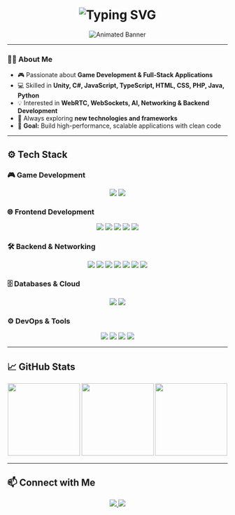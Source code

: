 <h1 align="center">
  <img src="https://readme-typing-svg.demolab.com?font=Fira+Code&pause=1000&color=F7D33D&center=true&vCenter=true&width=435&lines=Hello%2C+World!;I'm+hasban" alt="Typing SVG" />
</h1>

<p align="center">
  <img src="https://user-images.githubusercontent.com/74038190/225813708-98b745f2-7d22-48cf-9150-083f1b00d6c9.gif" alt="Animated Banner" />
</p>

---

### 👨‍💻 About Me

- 🎮 Passionate about **Game Development & Full-Stack Applications**  
- 💻 Skilled in **Unity, C#, JavaScript, TypeScript, HTML, CSS, PHP, Java, Python**  
- 💡 Interested in **WebRTC, WebSockets, AI, Networking & Backend Development**  
- 🧪 Always exploring **new technologies and frameworks**  
- 🎯 **Goal:** Build high-performance, scalable applications with clean code  

---

## ⚙️ Tech Stack  

### 🎮 Game Development
<p align="center">
  <img src="https://img.shields.io/badge/Game%20Engine-Unity-000000?logo=unity&logoColor=white" />
  <img src="https://img.shields.io/badge/Language-C%23-239120?logo=csharp&logoColor=white" />
</p>

### 🌐 Frontend Development
<p align="center">
  <img src="https://img.shields.io/badge/JavaScript-ES6+-yellow?logo=javascript&logoColor=black" />
  <img src="https://img.shields.io/badge/TypeScript-3178C6?logo=typescript&logoColor=white" />
  <img src="https://img.shields.io/badge/HTML5-E34F26?logo=html5&logoColor=white" />
  <img src="https://img.shields.io/badge/CSS3-1572B6?logo=css3&logoColor=white" />
  <img src="https://img.shields.io/badge/Tailwind%20CSS-06B6D4?logo=tailwindcss&logoColor=white" />
</p>

### 🛠 Backend & Networking
<p align="center">
  <img src="https://img.shields.io/badge/Node.js-43853D?logo=node.js&logoColor=white" />
  <img src="https://img.shields.io/badge/PHP-777BB4?logo=php&logoColor=white" />
  <img src="https://img.shields.io/badge/Java-ED8B00?logo=java&logoColor=white" />
  <img src="https://img.shields.io/badge/Python-3776AB?logo=python&logoColor=white" />
  <img src="https://img.shields.io/badge/WebRTC-008000?logo=webrtc&logoColor=white" />
  <img src="https://img.shields.io/badge/WebSockets-Socket.io-010101?logo=socket.io&logoColor=white" />
  <img src="https://img.shields.io/badge/REST%20API-FF6C37?logo=postman&logoColor=white" />
</p>

### 🗄 Databases & Cloud
<p align="center">
  <img src="https://img.shields.io/badge/MySQL-4479A1?logo=mysql&logoColor=white" />
  <img src="https://img.shields.io/badge/Firebase-FFCA28?logo=firebase&logoColor=black" />
</p>

### ⚙️ DevOps & Tools
<p align="center">
  <img src="https://img.shields.io/badge/Git-F05032?logo=git&logoColor=white" />
  <img src="https://img.shields.io/badge/GitHub%20Actions-2088FF?logo=githubactions&logoColor=white" />
  <img src="https://img.shields.io/badge/VS%20Code-007ACC?logo=visualstudiocode&logoColor=white" />
  <img src="https://img.shields.io/badge/Visual%20Studio-5C2D91?logo=visualstudio&logoColor=white" />
</p>

---

## 📈 GitHub Stats

<p align="center">
  <img src="https://github-readme-stats.vercel.app/api?username=hasban0&show_icons=true&theme=radical" height="165" />
  <img src="https://github-readme-streak-stats.herokuapp.com/?user=hasban0&theme=whatsapp-dark" height="165" />
  <img src="https://github-readme-stats.vercel.app/api/top-langs/?username=hasban0&layout=compact&theme=radical" height="165" />
</p>

---

## 📫 Connect with Me

<p align="center">
  <a href="https://github.com/hasban0">
    <img src="https://img.shields.io/badge/GitHub-hasban0-181717?logo=github&logoColor=white" />
  </a>
  <a href="mailto:hasankarakaya0341+github@gmail.com">
    <img src="https://img.shields.io/badge/Email-Contact%20Me-red?logo=gmail&logoColor=white" />
  </a>
</p>
